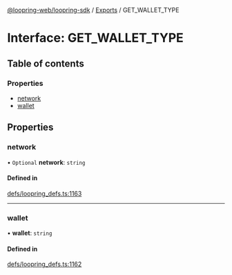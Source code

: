 [@loopring-web/loopring-sdk](../README.md) / [Exports](../modules.md) / GET\_WALLET\_TYPE

# Interface: GET\_WALLET\_TYPE

## Table of contents

### Properties

- [network](GET_WALLET_TYPE.md#network)
- [wallet](GET_WALLET_TYPE.md#wallet)

## Properties

### network

• `Optional` **network**: `string`

#### Defined in

[defs/loopring_defs.ts:1163](https://github.com/Loopring/loopring_sdk/blob/18accaa/src/defs/loopring_defs.ts#L1163)

___

### wallet

• **wallet**: `string`

#### Defined in

[defs/loopring_defs.ts:1162](https://github.com/Loopring/loopring_sdk/blob/18accaa/src/defs/loopring_defs.ts#L1162)
